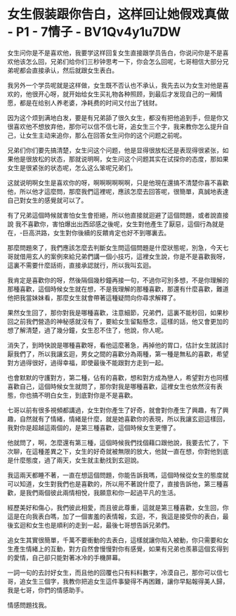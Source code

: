 # 女生假装跟你告白，这样回让她假戏真做 - P1 - 7情子 - BV1Qv4y1u7DW

女生问你是不是喜欢他，我要学这样回复女生直接跟学员告白，你说问你是不是喜欢他该怎么回，兄弟们给你们三秒钟思考一下，你会怎么回呢，七哥相信大部分兄弟呢都会直接承认，然后就跟女生表白。

我另外一个学员呢就是这样做，女生既不否认也不承认，我先去以为女生对他是喜欢的，他很开心呀，就开始给女生买礼物各种照顾，到最后才发现自己的一厢情愿，都是在给别人养老婆，净耗费的时间又付出了钱财。

因为这个烦到满地白发，要是有兄弟舔了很久女生，都没有把他追到手，但是你又很喜欢他不想放弃他，那你可以信不信七哥，追女生三个字，我来教你怎么提升自己，让女生主动来追你，那么在回答女生问你的这个问题之前呢。

兄弟们你们要先搞清楚，女生问这个问题，他是显得很放松还是表现得很紧张，如果他是很放松的状态，那就说明啊，女生问这个问题其实在试探你的态度，那如果女生是很紧张的状态呢，怎么这么笨呢兄弟们。

这就说明啊女生是喜欢你的呀，啊啊啊啊啊啊，只是他現在還搞不清楚你喜不喜歡他，所以他才這麼問，那麼我們這裡呢，應該怎麼去回答呢，很簡單，真誠地表達自己對女生的感覺就可以了。

有了兄弟這個時候就害怕女生會拒絕，所以他直接就迴避了這個問題，或者說直接說 我不喜歡你，害怕爆出出西邱感之後呢，女生對他產生了厭惡，這個行為就是在，-巨高洪路，女生對你後續的反饋肯定也好不到哪裏去。

那麼問題來了，我們應該怎麼去判斷女生問這個問題是什麼狀態呢，別急，今天七哥就借用玄人的案例來給兄弟們講一個小技巧，這裡女生說，你是不是喜歡我呀，這裏不需要什麼話術，直接承認就行，所以我叫玄迴。

我肯定是喜歡你的呀，然後隔個幾秒鐘再接一句，不過你可別多想，不是你理解的那種喜歡，這個時候女生就在想，不是我理解的那種喜歡，那還有什麼喜歡，難道他把我當妹妹看，那麼女生就會帶著這種疑問向你尋求解釋了。

果然女生回了，那你對我是哪種喜歡，注意細節，兄弟們，這裏不能秒回，如果秒回之前我們營造的神秘感就沒有了，要給女生留點懸念，這樣的話，他又會更加的想了解清楚，過了幾分鐘，女生忍不住了，他說，你人呢。

消失了，到時快說是哪種喜歡呀，看他這麼著急，再掉他的胃口，估計女生就該討厭我們了，所以我讓玄迴，男女之間的喜歡分為兩種，第一種是無私的喜歡，希望對方過得很好，過得幸福，即使最後不能跟對方走到一起。

也會默默的守護對方，第二種，佔有的喜歡，想和對方成為戀人，希望對方也同樣喜歡自己，這個時候女生就問了，那你對我是哪種喜歡，這裡女生也依然沒有表態，你也搞不明白女生，到底對你是不是喜歡。

七哥以前有很多視頻都講過，女生對你產生了好奇，就會對你產生了興趣，有了興趣，自然就有了情緒，情緒是什麼，就是她喜歡你的表現，所以我讓玄迴這樣回，我對你是超越這兩個的，是第三種喜歡，這個時候女生更懵了。

他就問了，啊，怎麼還有第三種，這個時候我們找個藉口跟他說，我要去忙了，下次聊，在這種差異之下，女生的好奇就被無限的放大，他就一直在想，你對他到底是什麼態度，過了兩天，女生就主動找到玄迴說。

我這兩天都睡不著，一直在想這個問題，你能告訴我嗎，這個時候從女生的態度就可以知道，女生對我們也是喜歡的，所以用不著說什麼了，直接告訴他，第三種喜歡，是我們兩個彼此兩情相悅，我願意和你一起過平凡的生活。

經歷美好和傷心，我們彼此相愛，而且彼此尊重，這就是第三種喜歡，女生回，你這是在向我表白嗎，加了一個害羞的表情報，玄迴，不，我這是接受你的表白，最後玄迴和女生也是順利的走到一起，最後七哥想告訴兄弟們。

追女生其實很簡單，千萬不要衝動的去表白，這樣就讓你陷入被動，你只需要和女生產生情緒上的互動，對方自然會慢慢對你有感覺，如果有兄弟也羨慕這個玄得到的愛情，自己卻只能對著冰冷的手機屏幕。

一詞一句的去討好女生，而且他的回覆也只有料料數字，冷漠自己，那你可以信七哥，追女生三個字，我教你把追女生這件事變得不再困難，讓你早點報得美人歸，我是七哥，你們的情感助手。

情感問題找我。